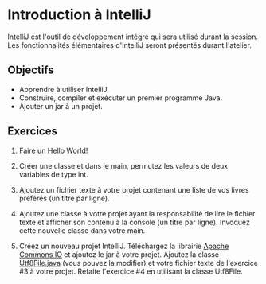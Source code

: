 Introduction à IntelliJ
=======================

IntelliJ est l'outil de développement intégré qui sera utilisé durant la
session. Les fonctionnalités élémentaires d'IntelliJ seront présentés durant
l'atelier.

Objectifs
---------

* Apprendre à utiliser IntelliJ.
* Construire, compiler et exécuter un premier programme Java.
* Ajouter un jar à un projet.

Exercices
---------

1. Faire un Hello World!

2. Créer une classe et dans le main, permutez les valeurs de deux variables de type int.

3. Ajoutez un fichier texte à votre projet contenant une liste de vos livres
   préférés (un titre par ligne).

4. Ajoutez une classe à votre projet ayant la responsabilité de lire le fichier
   texte et afficher son contenu à la console (un titre par ligne). Invoquez
   cette nouvelle classe dans votre main. 

5. Créez un nouveau projet IntelliJ. Téléchargez la librairie [Apache Commons IO](https://commons.apache.org/proper/commons-io/download_io.cgi)
   et ajoutez le jar à votre projet. Ajoutez la classe
   [Utf8File.java](Utf8File.java) (vous pouvez la modifier) et votre fichier
   texte de l'exercice #3 à votre projet. Refaite l'exercice #4 en utilisant la
   classe Utf8File.
